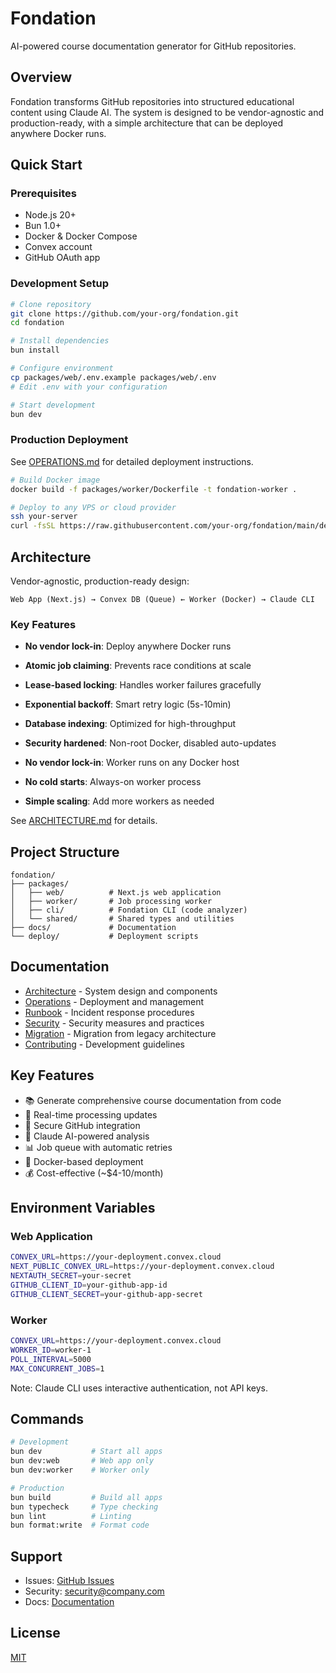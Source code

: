 # Fondation

AI-powered course documentation generator for GitHub repositories.

## Overview

Fondation transforms GitHub repositories into structured educational content using Claude AI. The system is designed to be vendor-agnostic and production-ready, with a simple architecture that can be deployed anywhere Docker runs.

## Quick Start

### Prerequisites
- Node.js 20+
- Bun 1.0+
- Docker & Docker Compose
- Convex account
- GitHub OAuth app

### Development Setup

```bash
# Clone repository
git clone https://github.com/your-org/fondation.git
cd fondation

# Install dependencies
bun install

# Configure environment
cp packages/web/.env.example packages/web/.env
# Edit .env with your configuration

# Start development
bun dev
```

### Production Deployment

See [OPERATIONS.md](docs/OPERATIONS.md) for detailed deployment instructions.

```bash
# Build Docker image
docker build -f packages/worker/Dockerfile -t fondation-worker .

# Deploy to any VPS or cloud provider
ssh your-server
curl -fsSL https://raw.githubusercontent.com/your-org/fondation/main/deploy/vps-setup.sh | bash
```

## Architecture

Vendor-agnostic, production-ready design:

```
Web App (Next.js) → Convex DB (Queue) ← Worker (Docker) → Claude CLI
```

### Key Features
- **No vendor lock-in**: Deploy anywhere Docker runs
- **Atomic job claiming**: Prevents race conditions at scale
- **Lease-based locking**: Handles worker failures gracefully  
- **Exponential backoff**: Smart retry logic (5s-10min)
- **Database indexing**: Optimized for high-throughput
- **Security hardened**: Non-root Docker, disabled auto-updates

- **No vendor lock-in**: Worker runs on any Docker host
- **No cold starts**: Always-on worker process
- **Simple scaling**: Add more workers as needed

See [ARCHITECTURE.md](docs/ARCHITECTURE.md) for details.

## Project Structure

```
fondation/
├── packages/
│   ├── web/          # Next.js web application
│   ├── worker/       # Job processing worker
│   ├── cli/          # Fondation CLI (code analyzer)
│   └── shared/       # Shared types and utilities
├── docs/             # Documentation
└── deploy/           # Deployment scripts
```

## Documentation

- [Architecture](docs/ARCHITECTURE.md) - System design and components
- [Operations](docs/OPERATIONS.md) - Deployment and management
- [Runbook](docs/RUNBOOK.md) - Incident response procedures
- [Security](docs/SECURITY.md) - Security measures and practices
- [Migration](docs/MIGRATION.md) - Migration from legacy architecture
- [Contributing](CONTRIBUTING.md) - Development guidelines

## Key Features

- 📚 Generate comprehensive course documentation from code
- 🔄 Real-time processing updates
- 🔐 Secure GitHub integration
- 🤖 Claude AI-powered analysis
- 📊 Job queue with automatic retries
- 🐳 Docker-based deployment
- 💰 Cost-effective (~$4-10/month)

## Environment Variables

### Web Application
```bash
CONVEX_URL=https://your-deployment.convex.cloud
NEXT_PUBLIC_CONVEX_URL=https://your-deployment.convex.cloud
NEXTAUTH_SECRET=your-secret
GITHUB_CLIENT_ID=your-github-app-id
GITHUB_CLIENT_SECRET=your-github-app-secret
```

### Worker
```bash
CONVEX_URL=https://your-deployment.convex.cloud
WORKER_ID=worker-1
POLL_INTERVAL=5000
MAX_CONCURRENT_JOBS=1
```

Note: Claude CLI uses interactive authentication, not API keys.

## Commands

```bash
# Development
bun dev           # Start all apps
bun dev:web       # Web app only
bun dev:worker    # Worker only

# Production
bun build         # Build all apps
bun typecheck     # Type checking
bun lint          # Linting
bun format:write  # Format code
```

## Support

- Issues: [GitHub Issues](https://github.com/your-org/fondation/issues)
- Security: security@company.com
- Docs: [Documentation](docs/)

## License

[MIT](LICENSE)